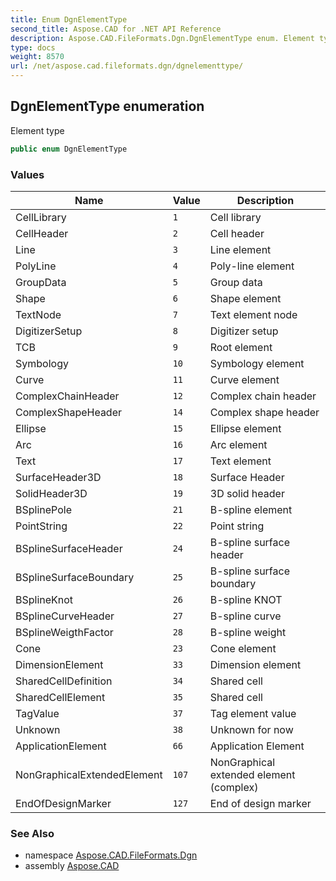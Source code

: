 ```yaml
---
title: Enum DgnElementType
second_title: Aspose.CAD for .NET API Reference
description: Aspose.CAD.FileFormats.Dgn.DgnElementType enum. Element type
type: docs
weight: 8570
url: /net/aspose.cad.fileformats.dgn/dgnelementtype/
---
```

## DgnElementType enumeration

Element type

```csharp
public enum DgnElementType
```

### Values

| Name | Value | Description |
| --- | --- | --- |
| CellLibrary | `1` | Cell library |
| CellHeader | `2` | Cell header |
| Line | `3` | Line element |
| PolyLine | `4` | Poly-line element |
| GroupData | `5` | Group data |
| Shape | `6` | Shape element |
| TextNode | `7` | Text element node |
| DigitizerSetup | `8` | Digitizer setup |
| TCB | `9` | Root element |
| Symbology | `10` | Symbology element |
| Curve | `11` | Curve element |
| ComplexChainHeader | `12` | Complex chain header |
| ComplexShapeHeader | `14` | Complex shape header |
| Ellipse | `15` | Ellipse element |
| Arc | `16` | Arc element |
| Text | `17` | Text element |
| SurfaceHeader3D | `18` | Surface Header |
| SolidHeader3D | `19` | 3D solid header |
| BSplinePole | `21` | B-spline element |
| PointString | `22` | Point string |
| BSplineSurfaceHeader | `24` | B-spline surface header |
| BSplineSurfaceBoundary | `25` | B-spline surface boundary |
| BSplineKnot | `26` | B-spline KNOT |
| BSplineCurveHeader | `27` | B-spline curve |
| BSplineWeigthFactor | `28` | B-spline weight |
| Cone | `23` | Cone element |
| DimensionElement | `33` | Dimension element |
| SharedCellDefinition | `34` | Shared cell |
| SharedCellElement | `35` | Shared cell |
| TagValue | `37` | Tag element value |
| Unknown | `38` | Unknown for now |
| ApplicationElement | `66` | Application Element |
| NonGraphicalExtendedElement | `107` | NonGraphical extended element (complex) |
| EndOfDesignMarker | `127` | End of design marker |

### See Also

* namespace [Aspose.CAD.FileFormats.Dgn](../../aspose.cad.fileformats.dgn/)
* assembly [Aspose.CAD](../../)


